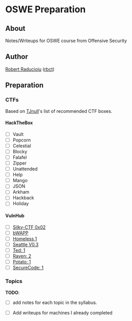 # OSWE Preparation

## About

Notes/Writeups for OSWE course from Offensive Security

## Author

[Robert Raducioiu](https://www.linkedin.com/in/rbct/) ([rbct](https://docs.rbct.it/))

## Preparation

### CTFs

Based on [TJnull](https://docs.google.com/spreadsheets/d/1dwSMIAPIam0PuRBkCiDI88pU3yzrqqHkDtBngUHNCw8/view#gid=0)'s list of recommended CTF boxes.

#### HackTheBox

- [ ] Vault
- [ ] Popcorn
- [ ] Celestial
- [ ] Blocky
- [ ] Falafel
- [ ] Zipper
- [ ] Unattended
- [ ] Help
- [ ] Mango
- [ ] JSON
- [ ] Arkham
- [ ] Hackback
- [ ] Holiday

#### VulnHub

- [ ] [Silky-CTF 0x02](https://www.vulnhub.com/entry/silky-ctf-0x02,307/)
- [ ] [bWAPP](https://www.vulnhub.com/entry/bwapp-bee-box-v16,53/)
- [ ] [Homeless 1](https://www.vulnhub.com/entry/homeless-1,215/)
- [ ] [Seattle V0.3](https://www.vulnhub.com/entry/seattle-v03,145/)
- [ ] [Ted: 1](https://www.vulnhub.com/entry/ted-1,327/)
- [ ] [Raven: 2](https://www.vulnhub.com/entry/raven-2,269/)
- [ ] [Potato: 1](https://www.vulnhub.com/entry/potato-1,529/)
- [ ] [SecureCode: 1](https://www.vulnhub.com/entry/securecode-1,651/)

### Topics

**TODO**:

- [ ] add notes for each topic in the syllabus.
- [ ] Add writeups for machines I already completed

